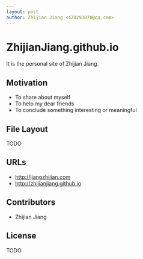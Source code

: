 ```yaml
---
layout: post
author: Zhijian Jiang <478293070@qq.com>
---
```

# ZhijianJiang.github.io
It is the personal site of Zhijian Jiang.

## Motivation
* To share about myself
* To help my dear friends
* To conclude something interesting or meaningful

## File Layout
TODO

## URLs
* http://jiangzhijian.com
* http://zhijianjiang.github.io

## Contributors
* Zhijian Jiang

## License
TODO
